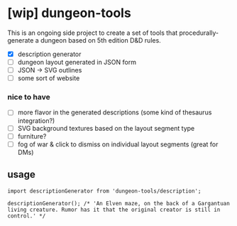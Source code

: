 # [wip] dungeon-tools

This is an ongoing side project to create a set of tools that procedurally-generate a dungeon based on 5th edition D&D rules.

- [x] description generator
- [ ] dungeon layout generated in JSON form
- [ ] JSON -> SVG outlines
- [ ] some sort of website

### nice to have

- [ ] more flavor in the generated descriptions (some kind of thesaurus integration?)
- [ ] SVG background textures based on the layout segment type
- [ ] furniture?
- [ ] fog of war & click to dismiss on individual layout segments (great for DMs)

## usage

```
import descriptionGenerator from 'dungeon-tools/description';

descriptionGenerator(); /* 'An Elven maze, on the back of a Gargantuan living creature. Rumor has it that the original creator is still in control.' */
```
